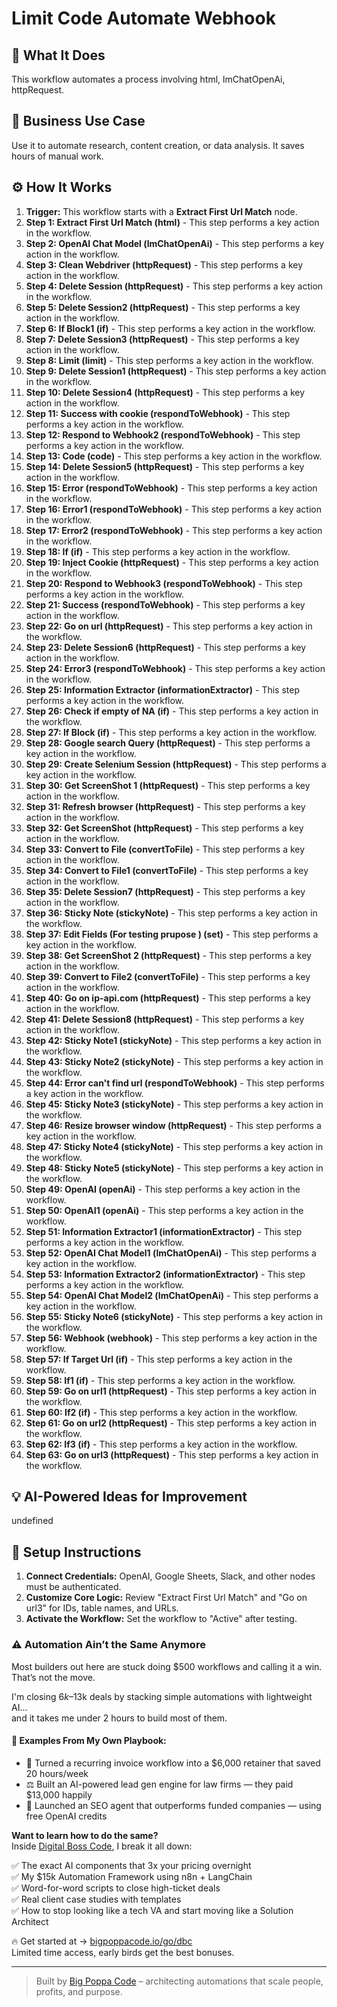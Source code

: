 # Limit Code Automate Webhook

## 🚀 What It Does
This workflow automates a process involving html, lmChatOpenAi, httpRequest.

## 💼 Business Use Case
Use it to automate research, content creation, or data analysis. It saves hours of manual work.

## ⚙️ How It Works
1.  **Trigger:** This workflow starts with a **Extract First Url Match** node.
2. **Step 1: Extract First Url Match (html)** - This step performs a key action in the workflow.
3. **Step 2: OpenAI Chat Model (lmChatOpenAi)** - This step performs a key action in the workflow.
4. **Step 3: Clean Webdriver  (httpRequest)** - This step performs a key action in the workflow.
5. **Step 4: Delete Session (httpRequest)** - This step performs a key action in the workflow.
6. **Step 5: Delete Session2 (httpRequest)** - This step performs a key action in the workflow.
7. **Step 6: If Block1 (if)** - This step performs a key action in the workflow.
8. **Step 7: Delete Session3 (httpRequest)** - This step performs a key action in the workflow.
9. **Step 8: Limit (limit)** - This step performs a key action in the workflow.
10. **Step 9: Delete Session1 (httpRequest)** - This step performs a key action in the workflow.
11. **Step 10: Delete Session4 (httpRequest)** - This step performs a key action in the workflow.
12. **Step 11: Success with cookie (respondToWebhook)** - This step performs a key action in the workflow.
13. **Step 12: Respond to Webhook2 (respondToWebhook)** - This step performs a key action in the workflow.
14. **Step 13: Code (code)** - This step performs a key action in the workflow.
15. **Step 14: Delete Session5 (httpRequest)** - This step performs a key action in the workflow.
16. **Step 15: Error (respondToWebhook)** - This step performs a key action in the workflow.
17. **Step 16: Error1 (respondToWebhook)** - This step performs a key action in the workflow.
18. **Step 17: Error2 (respondToWebhook)** - This step performs a key action in the workflow.
19. **Step 18: If (if)** - This step performs a key action in the workflow.
20. **Step 19: Inject Cookie (httpRequest)** - This step performs a key action in the workflow.
21. **Step 20: Respond to Webhook3 (respondToWebhook)** - This step performs a key action in the workflow.
22. **Step 21: Success (respondToWebhook)** - This step performs a key action in the workflow.
23. **Step 22: Go on url (httpRequest)** - This step performs a key action in the workflow.
24. **Step 23: Delete Session6 (httpRequest)** - This step performs a key action in the workflow.
25. **Step 24: Error3 (respondToWebhook)** - This step performs a key action in the workflow.
26. **Step 25: Information Extractor (informationExtractor)** - This step performs a key action in the workflow.
27. **Step 26: Check if empty of NA (if)** - This step performs a key action in the workflow.
28. **Step 27: If Block (if)** - This step performs a key action in the workflow.
29. **Step 28: Google search Query  (httpRequest)** - This step performs a key action in the workflow.
30. **Step 29: Create Selenium Session (httpRequest)** - This step performs a key action in the workflow.
31. **Step 30: Get ScreenShot 1 (httpRequest)** - This step performs a key action in the workflow.
32. **Step 31: Refresh browser (httpRequest)** - This step performs a key action in the workflow.
33. **Step 32: Get ScreenShot  (httpRequest)** - This step performs a key action in the workflow.
34. **Step 33: Convert to File (convertToFile)** - This step performs a key action in the workflow.
35. **Step 34: Convert to File1 (convertToFile)** - This step performs a key action in the workflow.
36. **Step 35: Delete Session7 (httpRequest)** - This step performs a key action in the workflow.
37. **Step 36: Sticky Note (stickyNote)** - This step performs a key action in the workflow.
38. **Step 37: Edit Fields (For testing prupose ) (set)** - This step performs a key action in the workflow.
39. **Step 38: Get ScreenShot 2 (httpRequest)** - This step performs a key action in the workflow.
40. **Step 39: Convert to File2 (convertToFile)** - This step performs a key action in the workflow.
41. **Step 40: Go on ip-api.com (httpRequest)** - This step performs a key action in the workflow.
42. **Step 41: Delete Session8 (httpRequest)** - This step performs a key action in the workflow.
43. **Step 42: Sticky Note1 (stickyNote)** - This step performs a key action in the workflow.
44. **Step 43: Sticky Note2 (stickyNote)** - This step performs a key action in the workflow.
45. **Step 44: Error can't find url (respondToWebhook)** - This step performs a key action in the workflow.
46. **Step 45: Sticky Note3 (stickyNote)** - This step performs a key action in the workflow.
47. **Step 46: Resize browser window (httpRequest)** - This step performs a key action in the workflow.
48. **Step 47: Sticky Note4 (stickyNote)** - This step performs a key action in the workflow.
49. **Step 48: Sticky Note5 (stickyNote)** - This step performs a key action in the workflow.
50. **Step 49: OpenAI (openAi)** - This step performs a key action in the workflow.
51. **Step 50: OpenAI1 (openAi)** - This step performs a key action in the workflow.
52. **Step 51: Information Extractor1 (informationExtractor)** - This step performs a key action in the workflow.
53. **Step 52: OpenAI Chat Model1 (lmChatOpenAi)** - This step performs a key action in the workflow.
54. **Step 53: Information Extractor2 (informationExtractor)** - This step performs a key action in the workflow.
55. **Step 54: OpenAI Chat Model2 (lmChatOpenAi)** - This step performs a key action in the workflow.
56. **Step 55: Sticky Note6 (stickyNote)** - This step performs a key action in the workflow.
57. **Step 56: Webhook (webhook)** - This step performs a key action in the workflow.
58. **Step 57: If Target Url (if)** - This step performs a key action in the workflow.
59. **Step 58: If1 (if)** - This step performs a key action in the workflow.
60. **Step 59: Go on url1 (httpRequest)** - This step performs a key action in the workflow.
61. **Step 60: If2 (if)** - This step performs a key action in the workflow.
62. **Step 61: Go on url2 (httpRequest)** - This step performs a key action in the workflow.
63. **Step 62: If3 (if)** - This step performs a key action in the workflow.
64. **Step 63: Go on url3 (httpRequest)** - This step performs a key action in the workflow.

## 💡 AI-Powered Ideas for Improvement
undefined

## 🔧 Setup Instructions
1. **Connect Credentials:** OpenAI, Google Sheets, Slack, and other nodes must be authenticated.
2. **Customize Core Logic:** Review "Extract First Url Match" and "Go on url3" for IDs, table names, and URLs.
3. **Activate the Workflow:** Set the workflow to "Active" after testing.

### ⚠️ Automation Ain’t the Same Anymore

Most builders out here are stuck doing $500 workflows and calling it a win.  
That’s not the move.  

I'm closing $6k–$13k deals by stacking simple automations with lightweight AI...  
and it takes me under 2 hours to build most of them.

#### 🧠 Examples From My Own Playbook:
- 🔁 Turned a recurring invoice workflow into a $6,000 retainer that saved 20 hours/week  
- ⚖️ Built an AI-powered lead gen engine for law firms — they paid $13,000 happily  
- 🚀 Launched an SEO agent that outperforms funded companies — using free OpenAI credits  

**Want to learn how to do the same?**  
Inside [Digital Boss Code](https://bigpoppacode.io/go/dbc), I break it all down:

✅ The exact AI components that 3x your pricing overnight  
✅ My $15k Automation Framework using n8n + LangChain  
✅ Word-for-word scripts to close high-ticket deals  
✅ Real client case studies with templates  
✅ How to stop looking like a tech VA and start moving like a Solution Architect  

🔥 Get started at → [bigpoppacode.io/go/dbc](https://bigpoppacode.io/go/dbc)  
Limited time access, early birds get the best bonuses.

---
> Built by [Big Poppa Code](https://bigpoppacode.io) – architecting automations that scale people, profits, and purpose.
